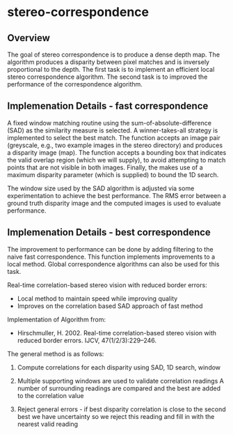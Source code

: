 # stereo-correspondence

## Overview
The goal of stereo correspondence is to produce a dense depth map. The algorithm produces a disparity between pixel matches and is inversely proportional to the depth. The first task is to implement an efficient local stereo correspondence algorithm. The second task is to improved the performance of the correspondence algorithm.

## Implemenation Details - fast correspondence
A fixed window matching routine using the sum-of-absolute-difference (SAD) as the similarity measure is selected. A winner-takes-all strategy is implemented to select the best match. The function accepts an image pair (greyscale, e.g., two example images in the stereo directory) and produces a disparity image (map). The function accepts a bounding box that indicates the valid overlap region (which we will supply), to avoid attempting to match points that are not visible in both images. Finally, the makes use of a maximum disparity parameter (which is supplied) to bound the 1D search.

The window size used by the SAD algorithm is adjusted via some experimentation to achieve the best performance. The RMS error between a ground truth disparity image and the computed images is used to evaluate performance. 

## Implemenation Details - best correspondence

The improvement to performance can be done by adding filtering to the naive fast correspondence. This function implements improvements to a local method. Global correspondence algorithms can also be used for this task.

Real-time correlation-based stereo vision with reduced border errors:

* Local method to maintain speed while improving quality
* Improves on the correlation based SAD approach of fast method

Implementation of Algorithm from:
* Hirschmuller, H. 2002. Real-time correlation-based stereo vision with reduced border errors. IJCV, 47(1/2/3):229–246.

The general method is as follows:

1. Compute correlations for each disparity using SAD, 1D search, window

2. Multiple supporting windows are used to validate correlation readings
   A number of surrounding readings are compared and the best are 
   added to the correlation value

3. Reject general errors - if best disparity correlation is close to
   the second best we have uncertainty so we reject this reading and
   fill in with the nearest valid reading   
